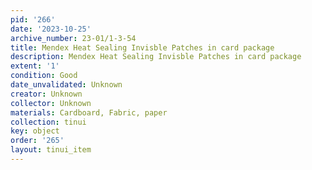 ```yaml
---
pid: '266'
date: '2023-10-25'
archive_number: 23-01/1-3-54
title: Mendex Heat Sealing Invisble Patches in card package
description: Mendex Heat Sealing Invisble Patches in card package
extent: '1'
condition: Good
date_unvalidated: Unknown
creator: Unknown
collector: Unknown
materials: Cardboard, Fabric, paper
collection: tinui
key: object
order: '265'
layout: tinui_item
---
```


